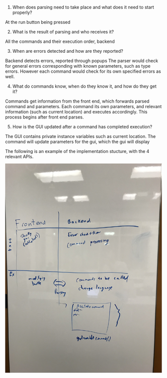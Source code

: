 1. When does parsing need to take place and what does it need to start properly?

At the run button being pressed

2. What is the result of parsing and who receives it?

All the commands and their execution order, backend

3. When are errors detected and how are they reported?

Backend detects errors, reported through popups
The parser would check for general errors corresponding with known parameters, such as type errors. However each command would check for its own specified errors as well. 

4. What do commands know, when do they know it, and how do they get it?

Commands get information from the front end, which forwards parsed command and parameters. Each command its own parameters, and relevant information (such as current location) and executes accordingly. This process begins after front end parses.

5. How is the GUI updated after a command has completed execution?

The GUI contains private instance variables such as current location. The command will update parameters for the gui, which the gui will display

The following is an example of the implementation stucture, with the 4 relevant APIs.

![Internal and External API](IMG_1643.jpg)


